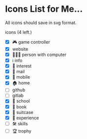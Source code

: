 # Icons List for Me...

All icons should save in svg format.

icons (4 left.)
- [x] 🎮 game controller
- [x] website
- [x] 👨🏼‍💻 person with computer
- [x] ℹ info
- [x] 🌟 interest
- [x] 📧 mail
- [x] 📱 mobile
- [x] 🏠 home
- [ ] github
- [ ] gitlab
- [x] 🏫 school
- [x] 📖 book
- [x] 🧳 suitcase
- [x] 🚀 experience
- [ ] 🛠 skills
- [ ] 🏆 trophy
